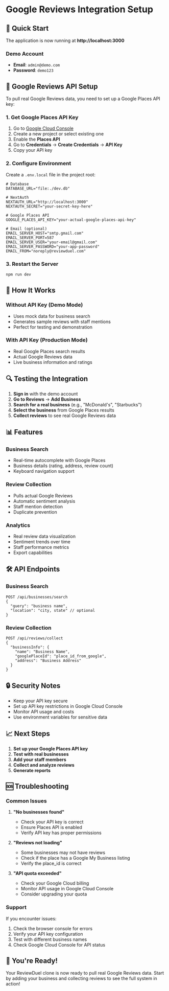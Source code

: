 # Google Reviews Integration Setup

## 🚀 Quick Start

The application is now running at **http://localhost:3000**

### Demo Account
- **Email**: `admin@demo.com`
- **Password**: `demo123`

## 🔧 Google Reviews API Setup

To pull real Google Reviews data, you need to set up a Google Places API key:

### 1. Get Google Places API Key

1. Go to [Google Cloud Console](https://console.cloud.google.com/)
2. Create a new project or select existing one
3. Enable the **Places API**
4. Go to **Credentials** → **Create Credentials** → **API Key**
5. Copy your API key

### 2. Configure Environment

Create a `.env.local` file in the project root:

```env
# Database
DATABASE_URL="file:./dev.db"

# NextAuth
NEXTAUTH_URL="http://localhost:3000"
NEXTAUTH_SECRET="your-secret-key-here"

# Google Places API
GOOGLE_PLACES_API_KEY="your-actual-google-places-api-key"

# Email (optional)
EMAIL_SERVER_HOST="smtp.gmail.com"
EMAIL_SERVER_PORT=587
EMAIL_SERVER_USER="your-email@gmail.com"
EMAIL_SERVER_PASSWORD="your-app-password"
EMAIL_FROM="noreply@reviewduel.com"
```

### 3. Restart the Server

```bash
npm run dev
```

## 🎯 How It Works

### Without API Key (Demo Mode)
- Uses mock data for business search
- Generates sample reviews with staff mentions
- Perfect for testing and demonstration

### With API Key (Production Mode)
- Real Google Places search results
- Actual Google Reviews data
- Live business information and ratings

## 🔍 Testing the Integration

1. **Sign in** with the demo account
2. **Go to Reviews** → **Add Business**
3. **Search for a real business** (e.g., "McDonald's", "Starbucks")
4. **Select the business** from Google Places results
5. **Collect reviews** to see real Google Reviews data

## 📊 Features

### Business Search
- Real-time autocomplete with Google Places
- Business details (rating, address, review count)
- Keyboard navigation support

### Review Collection
- Pulls actual Google Reviews
- Automatic sentiment analysis
- Staff mention detection
- Duplicate prevention

### Analytics
- Real review data visualization
- Sentiment trends over time
- Staff performance metrics
- Export capabilities

## 🛠️ API Endpoints

### Business Search
```
POST /api/businesses/search
{
  "query": "business name",
  "location": "city, state" // optional
}
```

### Review Collection
```
POST /api/reviews/collect
{
  "businessInfo": {
    "name": "Business Name",
    "googlePlaceId": "place_id_from_google",
    "address": "Business Address"
  }
}
```

## 🔒 Security Notes

- Keep your API key secure
- Set up API key restrictions in Google Cloud Console
- Monitor API usage and costs
- Use environment variables for sensitive data

## 📈 Next Steps

1. **Set up your Google Places API key**
2. **Test with real businesses**
3. **Add your staff members**
4. **Collect and analyze reviews**
5. **Generate reports**

## 🆘 Troubleshooting

### Common Issues

1. **"No businesses found"**
   - Check your API key is correct
   - Ensure Places API is enabled
   - Verify API key has proper permissions

2. **"Reviews not loading"**
   - Some businesses may not have reviews
   - Check if the place has a Google My Business listing
   - Verify the place_id is correct

3. **"API quota exceeded"**
   - Check your Google Cloud billing
   - Monitor API usage in Google Cloud Console
   - Consider upgrading your quota

### Support

If you encounter issues:
1. Check the browser console for errors
2. Verify your API key configuration
3. Test with different business names
4. Check Google Cloud Console for API status

## 🎉 You're Ready!

Your ReviewDuel clone is now ready to pull real Google Reviews data. Start by adding your business and collecting reviews to see the full system in action!

